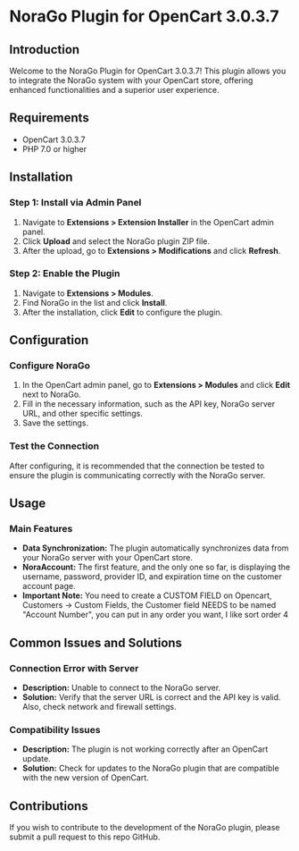 # NoraGo Plugin for OpenCart 3.0.3.7

## Introduction

Welcome to the NoraGo Plugin for OpenCart 3.0.3.7! This plugin allows you to integrate the NoraGo system with your OpenCart store, offering enhanced functionalities and a superior user experience.

## Requirements

* OpenCart 3.0.3.7
* PHP 7.0 or higher

## Installation
### Step 1: Install via Admin Panel
1. Navigate to **Extensions > Extension Installer** in the OpenCart admin panel.
2. Click **Upload** and select the NoraGo plugin ZIP file.
3. After the upload, go to **Extensions > Modifications** and click **Refresh**.

### Step 2: Enable the Plugin
1. Navigate to **Extensions > Modules**.
2. Find NoraGo in the list and click **Install**.
3. After the installation, click **Edit** to configure the plugin.

## Configuration

### Configure NoraGo
1. In the OpenCart admin panel, go to **Extensions > Modules** and click **Edit** next to NoraGo.
2. Fill in the necessary information, such as the API key, NoraGo server URL, and other specific settings.
3. Save the settings.

### Test the Connection
After configuring, it is recommended that the connection be tested to ensure the plugin is communicating correctly with the NoraGo server.

## Usage

### Main Features
* **Data Synchronization:** The plugin automatically synchronizes data from your NoraGo server with your OpenCart store.
* **NoraAccount:** The first feature, and the only one so far, is displaying the username, password, provider ID, and expiration time on the customer account page.
* **Important Note:** You need to create a CUSTOM FIELD on Opencart, Customers -> Custom Fields, the Customer field NEEDS to be named "Account Number", you can put in any order you want, I like sort order 4 
## Common Issues and Solutions

### Connection Error with Server
* **Description:** Unable to connect to the NoraGo server.
* **Solution:** Verify that the server URL is correct and the API key is valid. Also, check network and firewall settings.

### Compatibility Issues
* **Description:** The plugin is not working correctly after an OpenCart update.
* **Solution:** Check for updates to the NoraGo plugin that are compatible with the new version of OpenCart.

## Contributions
If you wish to contribute to the development of the NoraGo plugin, please submit a pull request to this repo GitHub.
